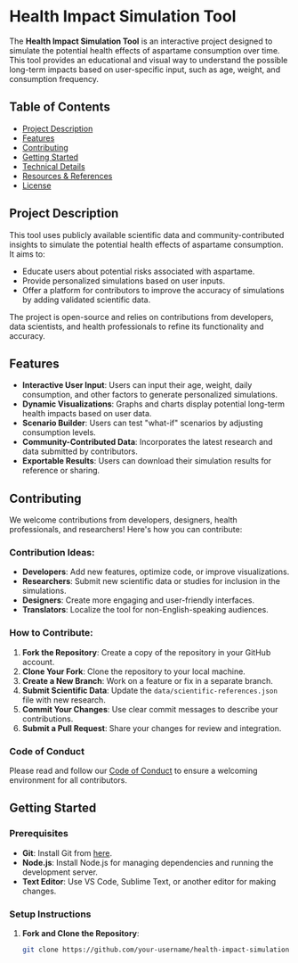 # Health Impact Simulation Tool

The **Health Impact Simulation Tool** is an interactive project designed to simulate the potential health effects of aspartame consumption over time. This tool provides an educational and visual way to understand the possible long-term impacts based on user-specific input, such as age, weight, and consumption frequency.

## Table of Contents

- [Project Description](#project-description)
- [Features](#features)
- [Contributing](#contributing)
- [Getting Started](#getting-started)
- [Technical Details](#technical-details)
- [Resources & References](#resources--references)
- [License](#license)

## Project Description

This tool uses publicly available scientific data and community-contributed insights to simulate the potential health effects of aspartame consumption. It aims to:
- Educate users about potential risks associated with aspartame.
- Provide personalized simulations based on user inputs.
- Offer a platform for contributors to improve the accuracy of simulations by adding validated scientific data.

The project is open-source and relies on contributions from developers, data scientists, and health professionals to refine its functionality and accuracy.

## Features

- **Interactive User Input**: Users can input their age, weight, daily consumption, and other factors to generate personalized simulations.
- **Dynamic Visualizations**: Graphs and charts display potential long-term health impacts based on user data.
- **Scenario Builder**: Users can test "what-if" scenarios by adjusting consumption levels.
- **Community-Contributed Data**: Incorporates the latest research and data submitted by contributors.
- **Exportable Results**: Users can download their simulation results for reference or sharing.

## Contributing

We welcome contributions from developers, designers, health professionals, and researchers! Here's how you can contribute:

### Contribution Ideas:
- **Developers**: Add new features, optimize code, or improve visualizations.
- **Researchers**: Submit new scientific data or studies for inclusion in the simulations.
- **Designers**: Create more engaging and user-friendly interfaces.
- **Translators**: Localize the tool for non-English-speaking audiences.

### How to Contribute:
1. **Fork the Repository**: Create a copy of the repository in your GitHub account.
2. **Clone Your Fork**: Clone the repository to your local machine.
3. **Create a New Branch**: Work on a feature or fix in a separate branch.
4. **Submit Scientific Data**: Update the `data/scientific-references.json` file with new research.
5. **Commit Your Changes**: Use clear commit messages to describe your contributions.
6. **Submit a Pull Request**: Share your changes for review and integration.

### Code of Conduct
Please read and follow our [Code of Conduct](CODE_OF_CONDUCT.md) to ensure a welcoming environment for all contributors.

## Getting Started

### Prerequisites
- **Git**: Install Git from [here](https://git-scm.com/book/en/v2/Getting-Started-Installing-Git).
- **Node.js**: Install Node.js for managing dependencies and running the development server.
- **Text Editor**: Use VS Code, Sublime Text, or another editor for making changes.

### Setup Instructions
1. **Fork and Clone the Repository**:
   ```bash
   git clone https://github.com/your-username/health-impact-simulation-tool.git

